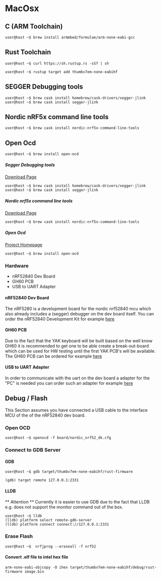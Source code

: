 # MacOsx

## C (ARM Toolchain)
```shell
user@host ~$ brew install armmbed/formulae/arm-none-eabi-gcc
```
## Rust Toolchain
```shell
user@host ~$ curl https://sh.rustup.rs -sSf | sh
```
```shell
user@host ~$ rustup target add thumbv7em-none-eabihf
```
## SEGGER Debugging tools
```shell
user@host ~$ brew cask install homebrew/cask-drivers/segger-jlink
user@host ~$ brew cask install segger-jlink
```
## Nordic nRF5x command line tools
```shell
user@host ~$ brew cask install nordic-nrf5x-command-line-tools
```
## Open Ocd
```shell
user@host ~$ brew install open-ocd
```



##### Segger Debugging tools
[Download Page](https://infocenter.nordicsemi.com/topic/ug_nrf5x_cltools/UG/cltools/nrf5x_command_line_tools_lpage.html)
```shell
user@host ~$ brew cask install homebrew/cask-drivers/segger-jlink
user@host ~$ brew cask install segger-jlink
```

##### Nordic nrf5x command line tools
[Download Page](https://infocenter.nordicsemi.com/topic/ug_nrf5x_cltools/UG/cltools/nrf5x_command_line_tools_lpage.html)

```shell
user@host ~$ brew cask install nordic-nrf5x-command-line-tools
```

##### Open Ocd
[Project Homepage](http://openocd.org/)
```shell
user@host ~$ brew install open-ocd
```


### Hardware

* nRF52840 Dev Board
* GH60 PCB
* USB to UART Adapter

#### nRF52840 Dev Board
The nRF5280 is a development board for the nordic nrf52840 mcu which also already includes a (segger) debugger on the dev board itself.
You can order the nRF52840 Development Kit for example [here](https://www.rutronik24.com/product/nordic/nrf52840-dk/10422794.html)

#### GH60 PCB
Due to the fact that the YAK keyboard will be built based on the well know GH60 it is recommended to get one to be able create a break-out-board
which can be used for HW testing until the first YAK PCB's will be available.
The GH60 PCB can be ordered for example [here](https://www.banggood.com/GH60-DIY-Mechanical-Keyboard-PCB-Support-Breathing-LED-60-Cherry-MX-Poker2-Poker3-p-1084998.html?cur_warehouse=CN)

#### USB to UART Adapter
In order to communicate with the uart on the dev board a adapter for the "PC" is needed you can order such an adapter for example [here](https://www.amazon.de/dp/B0753H4SQS/ref=cm_sw_em_r_mt_dp_U_uEdSCb45T73B2?th=1)




## Debug / Flash

This Section assumes you have connected a USB cable to the interface MCU of the of the nRF52840 dev board.

### Open OCD
```shell
user@host ~$ openocd -f board/nordic_nrf52_dk.cfg
```

### Connect to GDB Server

#### GDB

```shell
user@host ~$ gdb target/thumbv7em-none-eabihf/rust-firmware

(gdb) target remote 127.0.0.1:2331

```

#### LLDB
** Attention ** Currently it is easier to use GDB due to the fact that LLDB e.g. does not support the monitor command out of the box.


```shell
user@host ~$ lldb
(lldb) platform select remote-gdb-server
(lldb) platform connect connect://127.0.0.1:2331
```


### Erase Flash
```shell
user@host ~$  nrfjprog --eraseall -f nrf52
```


#### Convert .elf file to intel hex file
```shell
arm-none-eabi-objcopy -O ihex target/thumbv7em-none-eabihf/debug/rust-firmware image.bin
```

